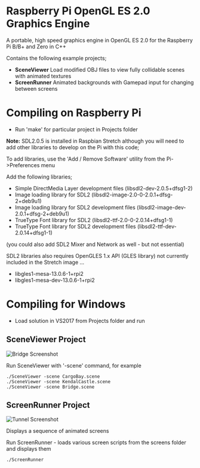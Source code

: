 # Raspberry Pi OpenGL ES 2.0 Graphics Engine

A portable, high speed graphics engine in OpenGL ES 2.0 for the Raspberry Pi B/B+ and Zero in C++

Contains the following example projects;

 - **SceneViewer** Load modified OBJ files to view fully collidable scenes with animated textures
 - **ScreenRunner** Animated backgrounds with Gamepad input for changing between screens
 
# Compiling on Raspberry Pi

 - Run 'make' for particular project in Projects folder
 
 **Note:** SDL2.0.5 is installed in Raspbian Stretch although you will need to add other libraries to develop on the Pi with this code;
 
 To add libraries, use the 'Add / Remove Software' utility from the Pi->Preferences menu
 
 Add the following libraries;
 
   - Simple DirectMedia Layer development files (libsdl2-dev-2.0.5+dfsg1-2)
   - Image loading library for SDL2 (libsdl2-image-2.0-0-2.0.1+dfsg-2+deb9u1)
   - Image loading library for SDL2 development files (libsdl2-image-dev-2.0.1+dfsg-2+deb9u1)
   - TrueType Font library for SDL2 (libsdl2-ttf-2.0-0-2.0.14+dfsg1-1)
   - TrueType Font library for SDL2 development files (libsdl2-ttf-dev-2.0.14+dfsg1-1)
   
   (you could also add SDL2 Mixer and Network as well - but not essential)
   
   SDL2 libraries also requires OpenGLES 1.x API (GLES library) not currently included in the Stretch image ...
   
   - libgles1-mesa-13.0.6-1+rpi2
   - libgles1-mesa-dev-13.0.6-1+rpi2
 
# Compiling for Windows

 - Load solution in VS2017 from Projects folder and run
 
## SceneViewer Project

![Bridge Screenshot](http://www.skillmanmedia.com/images/bridge7.jpg)

Run SceneViewer with '-scene' command, for example

    ./SceneViewer -scene CargoBay.scene
    ./SceneViewer -scene KendalCastle.scene
    ./SceneViewer -scene Bridge.scene
  
## ScreenRunner Project

![Tunnel Screenshot](http://www.skillmanmedia.com/images/hextunnel.jpg)

Displays a sequence of animated screens

Run ScreenRunner - loads various screen scripts from the screens folder and displays them

    ./ScreenRunner

